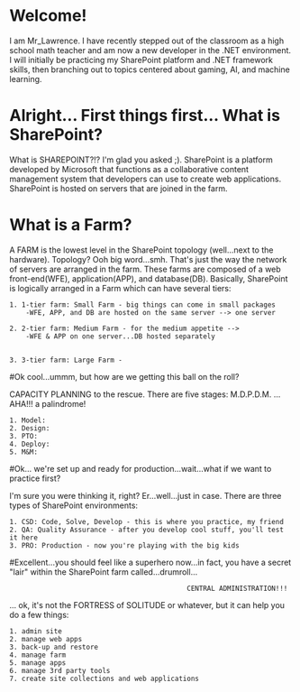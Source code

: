# Welcome!

I am Mr_Lawrence. I have recently stepped out of the classroom as a high school math teacher and am now a new developer in the .NET environment. I will initially be practicing my SharePoint platform and .NET framework skills, then branching out to topics centered about gaming, AI, and machine learning. 

# Alright... First things first... What is SharePoint?

What is SHAREPOINT?!? I'm glad you asked ;). SharePoint is a platform developed by Microsoft that functions as a collaborative content management system that developers can use to create web applications. SharePoint is hosted on servers that are joined in the farm.

# What is a Farm? 

A FARM is the lowest level in the SharePoint topology (well...next to the hardware). Topology? Ooh big word...smh. That's just the way the network of servers are arranged in the farm. These farms are composed of a web front-end(WFE), application(APP), and database(DB). Basically, SharePoint is logically arranged in a Farm which can have several tiers:
    
    1. 1-tier farm: Small Farm - big things can come in small packages
        -WFE, APP, and DB are hosted on the same server --> one server
    
    2. 2-tier farm: Medium Farm - for the medium appetite --> 
        -WFE & APP on one server...DB hosted separately
    
    
    3. 3-tier farm: Large Farm - 
    
#Ok cool...ummm, but how are we getting this ball on the roll?

CAPACITY PLANNING to the rescue. There are five stages: M.D.P.D.M. ... AHA!!! a palindrome!
    
    1. Model:
    2. Design:
    3. PTO:
    4. Deploy:
    5. M&M:

#Ok... we're set up and ready for production...wait...what if we want to practice first?

I'm sure you were thinking it, right? Er...well...just in case. There are three types of SharePoint environments:
    
    1. CSD: Code, Solve, Develop - this is where you practice, my friend
    2. QA: Quality Assurance - after you develop cool stuff, you'll test it here
    3. PRO: Production - now you're playing with the big kids
    
#Excellent...you should feel like a superhero now...in fact, you have a secret "lair" within the SharePoint farm called...drumroll...
                                                
                                                CENTRAL ADMINISTRATION!!! 
                                                
... ok, it's not the FORTRESS of SOLITUDE or whatever, but it can help you do a few things:
    
    1. admin site
    2. manage web apps
    3. back-up and restore
    4. manage farm
    5. manage apps
    6. manage 3rd party tools
    7. create site collections and web applications
    
